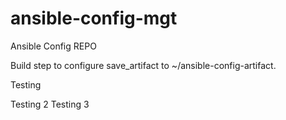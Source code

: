 # ansible-config-mgt
Ansible Config REPO

Build step to configure save_artifact to ~/ansible-config-artifact.

Testing

Testing 2
Testing 3
